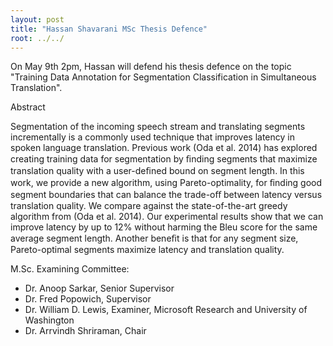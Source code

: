 ```yaml
---
layout: post
title: "Hassan Shavarani MSc Thesis Defence"
root: ../../
---
```

On May 9th 2pm, Hassan will defend his thesis defence on the topic "Training Data Annotation for Segmentation Classification in Simultaneous Translation".

Abstract

Segmentation of the incoming speech stream and translating segments incrementally is a commonly used technique that improves latency in spoken language translation. Previous work (Oda et al. 2014) has explored creating training data for segmentation by ﬁnding segments that maximize translation quality with a user-deﬁned bound on segment length.
In this work, we provide a new algorithm, using Pareto-optimality, for ﬁnding good segment boundaries that can balance the trade-oﬀ between latency versus translation quality. We compare against the state-of-the-art greedy algorithm from (Oda et al. 2014). Our experimental results show that we can improve latency by up to 12% without harming the Bleu score for the same average segment length. Another beneﬁt is that for any segment size, Pareto-optimal segments maximize latency and translation quality.

M.Sc. Examining Committee:

* Dr. Anoop Sarkar, Senior Supervisor
* Dr. Fred Popowich, Supervisor
* Dr. William D. Lewis, Examiner, Microsoft Research and University of Washington
* Dr. Arrvindh Shriraman, Chair
